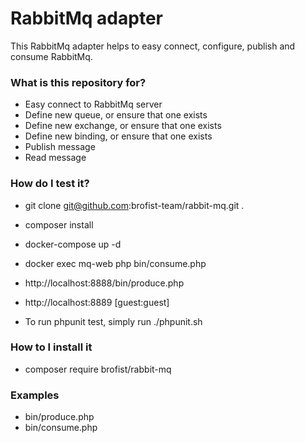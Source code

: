 # RabbitMq adapter #

This RabbitMq adapter helps to easy connect, configure, publish and consume RabbitMq.

### What is this repository for? ###

* Easy connect to RabbitMq server
* Define new queue, or ensure that one exists
* Define new exchange, or ensure that one exists
* Define new binding, or ensure that one exists
* Publish message
* Read message

### How do I test it? ###

* git clone git@github.com:brofist-team/rabbit-mq.git .
* composer install
* docker-compose up -d
* docker exec mq-web php bin/consume.php
* http://localhost:8888/bin/produce.php
* http://localhost:8889  [guest:guest]

* To run phpunit test, simply run ./phpunit.sh

### How to I install it ###

* composer require brofist/rabbit-mq

### Examples ###

* bin/produce.php
* bin/consume.php
